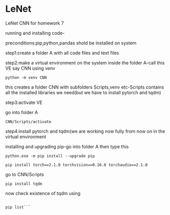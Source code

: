 # LeNet
LeNet CNN for homework 7

running and installing code-

preconditions:pip,python,pandas shold be installed on system

step1:create a folder A with all code files and text files

step2:make a virtual environment on the system inside the folder A-call this VE say CNN using venv

```python -m venv CNN```

this creates a folder CNN with subfolders Scripts,venv etc-Scripts contains all the installed libraries we need(but we have to install pytorch and tqdm)

step3:activate VE

go into folder A

```CNN/Scripts/activate```

step4:install pytorch and tqdm(we are working now fully from now on in the virtual environment

installing and upgrading pip-go into folder A then type this

```python.exe -m pip install --upgrade pip```

```pip install torch==2.1.0 torchvision==0.16.0 torchaudio==2.1.0```

go to CNN/Scripts

```pip install tqdm```

now check existence of tqdm using

```pip show tqdm

pip list```





